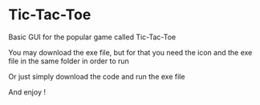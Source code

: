 # Tic-Tac-Toe
Basic GUI for the popular game called Tic-Tac-Toe

You may download the exe file, 
but for that you need the icon and the exe file in the same folder in order to run

Or just simply download the code and run the exe file

And enjoy !
